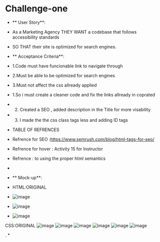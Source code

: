 # Challenge-one
* ** User Story**:
* As a Marketing Agency THEY WANT a codebase that follows accessibility standards
* SO THAT their site is optimized for search engines.

* ** Acceptance Criteria**:
* 1.Code must have funcionable link to navigate through
* 2.Must be able to be optimized for search engines 
* 3.Must not affect the css allready applied 

* 1.So i must create a cleaner code and fix the links allready in coprated
* 2. Created a SEO , added description in the Title for more visability
* 3. I made the the css class tags less and adding ID tags 

* TABLE OF REFRENCES
* Refrence for SEO :https://www.semrush.com/blog/html-tags-for-seo/
* Refrence for hover : Activity 15 for Instructor
* Refrence : to using the proper html semantics 


* 
* ** Mock-up**:
* HTML:ORIGINAL
* ![image](https://github.com/S-via/Challenge-one/assets/168160925/4616a3ca-4084-40d7-ab81-c528f1f0f5d0)
* ![image](https://github.com/S-via/Challenge-one/assets/168160925/d4859d2d-3c8c-4496-93c9-b47cfbf6173d)
* ![image](https://github.com/S-via/Challenge-one/assets/168160925/ad50f418-6c65-4b03-8e09-562b1f3b6af4)

CSS:ORIGINAL 
![image](https://github.com/S-via/Challenge-one/assets/168160925/1f1066c1-ef4c-44ed-8264-b00a8de346c5)
![image](https://github.com/S-via/Challenge-one/assets/168160925/f82e6b54-7ec0-4c83-b238-abfb99daa202)
![image](https://github.com/S-via/Challenge-one/assets/168160925/66635ac8-9ea2-4c93-bd8b-00f5e65be9e7)
![image](https://github.com/S-via/Challenge-one/assets/168160925/0311b936-1558-43af-b4d1-499fdaf85b04)
![image](https://github.com/S-via/Challenge-one/assets/168160925/5335541e-354b-40c6-8e98-d4189794bc53)
![image](https://github.com/S-via/Challenge-one/assets/168160925/433dc61f-c338-46dd-b94c-695736a796e1)





.
* 
